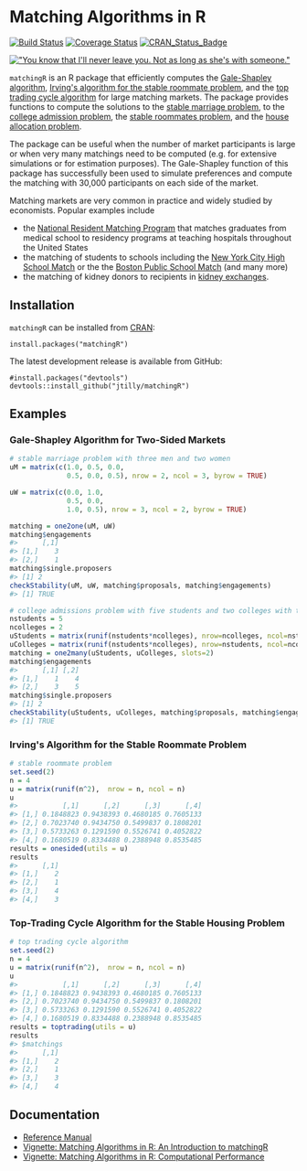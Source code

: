 Matching Algorithms in R
===============
[![Build Status](https://travis-ci.org/jtilly/matchingR.png)](https://travis-ci.org/jtilly/matchingR) 
[![Coverage Status](https://coveralls.io/repos/jtilly/matchingR/badge.svg?branch=master)](https://coveralls.io/r/jtilly/matchingR?branch=master)
[![CRAN_Status_Badge](http://www.r-pkg.org/badges/version/matchingR)](http://cran.r-project.org/web/packages/matchingR)


[!["You know that I'll never leave you. Not as long as she's with someone."](http://imgs.xkcd.com/comics/all_the_girls.png)](http://xkcd.com/770/ "You know that I'll never leave you. Not as long as she's with someone.")


`matchingR` is an R package that efficiently computes the [Gale-Shapley algorithm](http://www.jstor.org/stable/2312726), [Irving's algorithm for the stable roommate problem](http://www.sciencedirect.com/science/article/pii/0196677485900331), and the [top trading cycle algorithm](http://pareto.uab.es/jmasso/pdf/ShapleyScarfJME1974.pdf) for large matching markets. The package provides functions to compute the solutions to the
  [stable marriage problem](http://en.wikipedia.org/wiki/Stable_matching), to the
  [college admission problem](http://en.wikipedia.org/wiki/Hospital_resident), the
  [stable roommates problem](http://en.wikipedia.org/wiki/Stable_roommates_problem), and the
  [house allocation problem](http://web.stanford.edu/~niederle/HouseAllocation.pdf).
  
The package can be useful when the number of market participants is large or when very many matchings need to be computed (e.g. for extensive simulations or for estimation purposes). The Gale-Shapley function of this package has successfully been used to simulate preferences and compute the matching with 30,000 participants on each side of the market.

Matching markets are very common in practice and widely studied by economists. Popular examples include
* the [National Resident Matching Program](http://www.nrmp.org/) that matches graduates from medical school to residency programs at teaching hospitals throughout the United States
* the matching of students to schools including the [New York City High School Match](http://www.jstor.org/stable/4132848) or the the [Boston Public School Match](http://www.jstor.org/stable/4132849) (and many more)
* the matching of kidney donors to recipients in [kidney exchanges](http://www.jstor.org/stable/4132851).
 
Installation
------------

`matchingR` can be installed from [CRAN](http://cran.r-project.org/web/packages/matchingR/):
```{r}
install.packages("matchingR")
```
The latest development release is available from GitHub:
```{r}
#install.packages("devtools")
devtools::install_github("jtilly/matchingR")
```

## Examples

### Gale-Shapley Algorithm for Two-Sided Markets
``` r
# stable marriage problem with three men and two women
uM = matrix(c(1.0, 0.5, 0.0,
              0.5, 0.0, 0.5), nrow = 2, ncol = 3, byrow = TRUE)

uW = matrix(c(0.0, 1.0,
              0.5, 0.0,
              1.0, 0.5), nrow = 3, ncol = 2, byrow = TRUE)

matching = one2one(uM, uW)
matching$engagements
#>      [,1]
#> [1,]    3
#> [2,]    1
matching$single.proposers
#> [1] 2
checkStability(uM, uW, matching$proposals, matching$engagements)
#> [1] TRUE

# college admissions problem with five students and two colleges with two slots each
nstudents = 5
ncolleges = 2
uStudents = matrix(runif(nstudents*ncolleges), nrow=ncolleges, ncol=nstudents)
uColleges = matrix(runif(nstudents*ncolleges), nrow=nstudents, ncol=ncolleges)
matching = one2many(uStudents, uColleges, slots=2)
matching$engagements
#>      [,1] [,2]
#> [1,]    1    4
#> [2,]    3    5
matching$single.proposers
#> [1] 2
checkStability(uStudents, uColleges, matching$proposals, matching$engagements)
#> [1] TRUE
```

### Irving's Algorithm for the Stable Roommate Problem
``` r
# stable roommate problem
set.seed(2)
n = 4
u = matrix(runif(n^2),  nrow = n, ncol = n)
u
#>           [,1]      [,2]      [,3]      [,4]
#> [1,] 0.1848823 0.9438393 0.4680185 0.7605133
#> [2,] 0.7023740 0.9434750 0.5499837 0.1808201
#> [3,] 0.5733263 0.1291590 0.5526741 0.4052822
#> [4,] 0.1680519 0.8334488 0.2388948 0.8535485
results = onesided(utils = u)
results
#>      [,1]
#> [1,]    2
#> [2,]    1
#> [3,]    4
#> [4,]    3
```

### Top-Trading Cycle Algorithm for the Stable Housing Problem
``` r
# top trading cycle algorithm
set.seed(2)
n = 4
u = matrix(runif(n^2),  nrow = n, ncol = n)
u
#>           [,1]      [,2]      [,3]      [,4]
#> [1,] 0.1848823 0.9438393 0.4680185 0.7605133
#> [2,] 0.7023740 0.9434750 0.5499837 0.1808201
#> [3,] 0.5733263 0.1291590 0.5526741 0.4052822
#> [4,] 0.1680519 0.8334488 0.2388948 0.8535485
results = toptrading(utils = u)
results
#> $matchings
#>      [,1]
#> [1,]    2
#> [2,]    1
#> [3,]    3
#> [4,]    4
```


## Documentation
* [Reference Manual](http://jtilly.io/matchingR/matchingR-documentation.pdf "Computing Stable Matchings in R: Reference Manual for matchingR")
* [Vignette: Matching Algorithms in R: An Introduction to matchingR](http://jtilly.io/matchingR/matchingR-intro.html "Matching Algorithms in R: An Introduction to matchingR")
* [Vignette: Matching Algorithms in R: Computational Performance](http://jtilly.io/matchingR/matchingR-performance.html "Matching Algorithms in R: Computational Performance")
